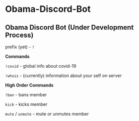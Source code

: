 # Obama-Discord-Bot

## Obama Discord Bot (Under Development Process)

prefix (yet) - `!`

**Commands**

`!covid` - global info about covid-19

`!whois` - (currently) information about your self on server

**High Order Commands**

`!ban` - bans member

`kick` - kicks member

`mute` / `unmute` - mute or unmutes member
